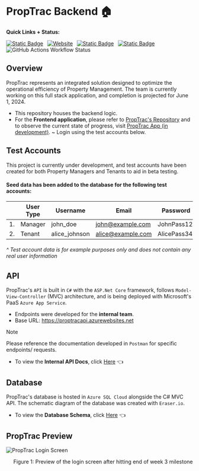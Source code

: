 # PropTrac Backend :house:

**Quick Links + Status:**

[![Static Badge](https://img.shields.io/badge/Frontend%20Repo-A2D7E2?style=flat&logo=github&logoColor=black)](https://github.com/calebsylvia/PropTrac) &ensp;[![Website](https://img.shields.io/website?url=https%3A%2F%2Fproptrac-app.vercel.app%2F&up_message=in%20development&up_color=8DD394&down_color=red&style=flat&logo=vercel&label=Frontend%20App)](https://proptrac-app.vercel.app/) &ensp;[![Static Badge](https://img.shields.io/badge/API_Docs-public-lightgrey?style=flat&logo=postman&logoColor=black&labelColor=EEE2D1)](https://documenter.getpostman.com/view/31041768/2sA3Bn5Bzt) &ensp;[![Static Badge](https://img.shields.io/badge/Database%20Schema-public-lightgray?style=flat&logo=eraser-io&labelColor=DE7676)](https://app.eraser.io/workspace/pbzCocdYcajMIkRmPd15?origin=share) &ensp;![GitHub Actions Workflow Status](https://img.shields.io/github/actions/workflow/status/elizabeth-trotter/PropTrac-backend/main_proptracapi.yml?style=flat&logo=azure-devops&label=Build%20%26%20Deploy%20API&labelColor=grey&color=8DD394)

## Overview
PropTrac represents an integrated solution designed to optimize the operational efficiency of Property Management. The team is currently working on this full stack application, and completion is projected for June 1, 2024.

- This repository houses the backend logic.
- For the **Frontend application**, please refer to [PropTrac's Repository](https://github.com/calebsylvia/PropTrac) and to observe the current state of progress, visit [PropTrac App (in development)](https://proptrac-app.vercel.app/). ~ Login using the test accounts below.

## Test Accounts
This project is currently under development, and test accounts have been created for both Property Managers and Tenants to aid in beta testing. 

#### Seed data has been added to the database for the following test accounts:

|  | User Type | Username | Email | Password |
| --- | --- | --- | --- | --- |
| 1. | Manager | john_doe | john@example.com | JohnPass12! |
| 2. | Tenant | alice_johnson | alice@example.com | AlicePass34! |

###### ^ Test account data is for example purposes only and does not contain any real user information


## API 

PropTrac's `API` is built in `C#` with the `ASP.Net Core` framework, follows `Model-View-Controller` (MVC) architecture, and is being deployed with Microsoft's PaaS `Azure App Service`.

- Endpoints were developed for the **internal team**.
- Base URL: https://proptracapi.azurewebsites.net

> [!NOTE]
> Please reference the documentation developed in `Postman` for specific endpoints/ requests.

- To view the **Internal API Docs**, click [Here](https://documenter.getpostman.com/view/31041768/2sA3Bn5Bzt) :point_left:
&ensp;


## Database 

PropTrac's database is hosted in `Azure SQL Cloud` alongside the C# MVC API. The schematic diagram of the database was created with `Eraser.io`.

- To view the **Database Schema**, click [Here](https://app.eraser.io/workspace/pbzCocdYcajMIkRmPd15?origin=share) :point_left:
&ensp;


## PropTrac Preview
![PropTrac Login Screen](https://github.com/et120/PropTrac-backend/assets/148283439/62e049f9-9d8b-432e-8743-1f586a8176f9)

<p align="right">Figure 1: Preview of the login screen after hitting end of week 3 milestone</p>

